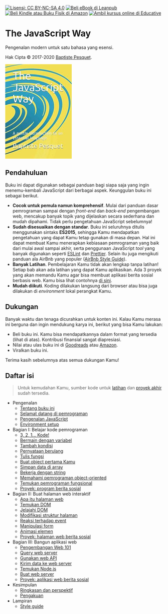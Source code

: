 [![Lisensi: CC BY-NC-SA 4.0](https://img.shields.io/badge/License-CC%20BY--NC--SA%204.0-blue.svg)](LICENSE)
[![Beli eBook di Leanpub](https://img.shields.io/badge/Buy-Leanpub-yellow.svg)](https://leanpub.com/thejsway)
[![Beli Kindle atau Buku Fisik di Amazon](https://img.shields.io/badge/Buy-Amazon-orange.svg)](https://www.amazon.com/dp/2956444611?ref_=pe_3052080_397514860)
[![Ambil kursus online di Educative](https://img.shields.io/badge/Buy-Educative-red.svg)](https://www.educative.io/courses/the-complete-javascript-course-build-a-real-world-app-from-scratch)

# The JavaScript Way

Pengenalan modern untuk satu bahasa yang esensi.

Hak Cipta © 2017-2020 [Baptiste Pesquet](http://bpesquet.fr).

[![Sampul Buku](cover.jpg)](https://www.amazon.com/dp/2956444611?ref_=pe_3052080_397514860)

## Pendahuluan

Buku ini dapat digunakan sebagai panduan bagi siapa saja yang ingin menemu-kembali JavaScript dari berbagai aspek. Keunggulan buku ini sebagai berikut.

* **Cocok untuk pemula namun komprehensif**. Mulai dari panduan dasar pemrograman sampai dengan *front-end* dan *back-end* pengembangan web, mencakup banyak topik yang dijelaskan secara sederhana dan mudah dipahami. Tidak perlu pengetahuan JavaScript sebelumnya!
* **Sudah disesuaikan dengan standar**. Buku ini seluruhnya ditulis menggunakan sintaks **ES2015**, sehingga Kamu mendapatkan pengetahuan yang dapat Kamu tetap gunakan di masa depan. Hal ini dapat membuat Kamu menerapkan kebiasaan pemrograman yang baik dari mulai awal sampai akhir, serta penggunaan JavaScript *tool* yang banyak digunakan seperti [ESLint](http://eslint.org) dan [Prettier](https://github.com/prettier/prettier). Selain itu juga mengikuti panduan ala AirBnb yang populer ([AirBnb Style Guide](https://github.com/airbnb/javascript)).
* **Banyak Latihan**. Pembelajaran Kamu tidak akan lengkap tanpa latihan! Setiap bab akan ada latihan yang dapat Kamu aplikasikan. Ada 3 proyek yang akan memandu Kamu agar bisa membuat aplikasi berita sosial berbasis web. Kamu bisa lihat contohnya [di sini](https://thejsway-publink.herokuapp.com).
* **Mudah diikuti**. Koding dilakukan langsung dari browser atau bisa juga dilakukan di *environment* lokal perangkat Kamu.

## Dukungan

Banyak waktu dan tenaga dicurahkan untuk konten ini. Kalau Kamu merasa ini berguna dan ingin mendukung karya ini, berikut yang bisa Kamu lakukan:

* Beli buku ini. Kamu bisa mendapatkannya dalam format yang tersedia (lihat di atas). Kontribusi finansial sangat diapresiasi.
* Nilai atau ulas buku ini di [Goodreads](https://www.goodreads.com/book/show/35875290-the-javascript-way-a-modern-introduction-to-an-essential-language?from_search=true) atau [Amazon](https://www.amazon.com/dp/2956444611?ref_=pe_3052080_397514860).
* Viralkan buku ini.

Terima kasih sebelumnya atas semua dukungan Kamu!

## Daftar isi

> Untuk kemudahan Kamu, sumber kode untuk [latihan](https://github.com/thejsway/thejsway-code) dan [proyek akhir](https://github.com/thejsway/thejsway-publink) sudah tersedia.

* Pengenalan
  * [Tentang buku ini](manuscript/intro01.md)
  * [Selamat datang di pemrograman](manuscript/intro02.md)
  * [Pengenalan JavaScript](manuscript/intro03.md)
  * [Environment setup](manuscript/intro04.md)
* Bagian I: Belajar kode pemrograman
  * [3, 2, 1... Kode!](manuscript/chapter01.md)
  * [Bermain dengan variabel](manuscript/chapter02.md)
  * [Tambah kondisi](manuscript/chapter03.md)
  * [Pernyataan berulang](manuscript/chapter04.md)
  * [Tulis fungsi](manuscript/chapter05.md)
  * [Buat object pertama Kamu](manuscript/chapter06.md)
  * [Simpan data di array](manuscript/chapter07.md)
  * [Bekerja dengan string](manuscript/chapter08.md)
  * [Memahami pemrograman object-oriented](manuscript/chapter09.md)
  * [Temukan pemrograman fungsional](manuscript/chapter10.md)
  * [Proyek: program berita sosial](manuscript/chapter11.md)
* Bagian II: Buat halaman web interaktif 
  * [Apa itu halaman web](manuscript/chapter12.md)
  * [Temukan DOM](manuscript/chapter13.md)
  * [Jelajahi DOM](manuscript/chapter14.md)
  * [Modifikasi struktur halaman](manuscript/chapter15.md)
  * [Reaksi terhadap event](manuscript/chapter16.md)
  * [Manipulasi form](manuscript/chapter17.md)
  * [Animasi elemen](manuscript/chapter18.md)
  * [Proyek: halaman web berita sosial](manuscript/chapter19.md)
* Bagian III: Bangun aplikasi web
  * [Pengembangan Web 101](manuscript/chapter20.md)
  * [Query web server](manuscript/chapter21.md)
  * [Gunakan web API](manuscript/chapter22.md)
  * [Kirim data ke web server](manuscript/chapter23.md)
  * [Temukan Node.js](manuscript/chapter24.md)
  * [Buat web server](manuscript/chapter25.md)
  * [Proyek: aplikasi web berita sosial](manuscript/chapter26.md)
* Kesimpulan
  * [Ringkasan dan perspektif](manuscript/concl01.md)
  * [Pengakuan](manuscript/concl02.md)
* Lampiran
  * [Style guide](manuscript/appendix02.md)
